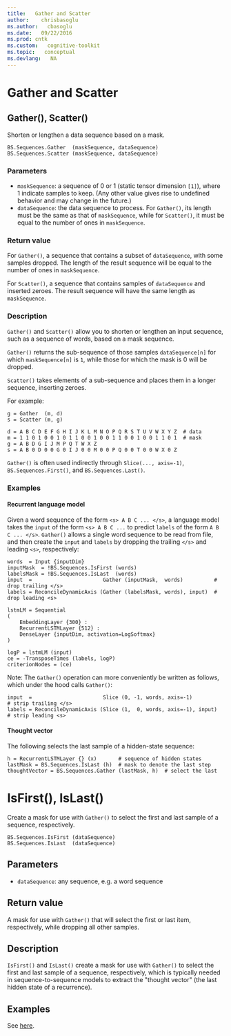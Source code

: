 ```yaml
---
title:   Gather and Scatter
author:    chrisbasoglu
ms.author:   cbasoglu
ms.date:   09/22/2016
ms.prod: cntk
ms.custom:   cognitive-toolkit
ms.topic:   conceptual
ms.devlang:   NA
---
```


# Gather and Scatter

## Gather(), Scatter()

Shorten or lengthen a data sequence based on a mask.

    BS.Sequences.Gather  (maskSequence, dataSequence)
    BS.Sequences.Scatter (maskSequence, dataSequence)

### Parameters

* `maskSequence`: a sequence of 0 or 1 (static tensor dimension `[1]`), where 1 indicate samples to keep. (Any other value gives rise to undefined behavior and may change in the future.)
* `dataSequence`: the data sequence to process. For `Gather()`, its length must be the same as that of `maskSequence`, while for `Scatter()`, it must be equal to the number of ones in `maskSequence`.

### Return value

For `Gather()`, a sequence that contains a subset of `dataSequence`, with some samples dropped. The length of the result sequence will be equal to the number of ones in `maskSequence`.

For `Scatter()`, a sequence that contains samples of `dataSequence` and inserted zeroes. The result sequence will have the same length as `maskSequence`.

### Description

`Gather()` and `Scatter()` allow you to shorten or lengthen an input sequence, such as a sequence of words, based on a mask sequence. 

`Gather()` returns the sub-sequence of those samples `dataSequence[n]` for which `maskSequence[n]` is `1`, while those for which the mask is 0 will be dropped.

`Scatter()` takes elements of a sub-sequence and places them in a longer sequence, inserting zeroes.

For example:

    g = Gather  (m, d)
    s = Scatter (m, g)

    d = A B C D E F G H I J K L M N O P Q R S T U V W X Y Z  # data
    m = 1 1 0 1 0 0 1 0 1 1 0 0 1 0 0 1 1 0 0 1 0 0 1 1 0 1  # mask
    g = A B D G I J M P Q T W X Z
    s = A B 0 D 0 0 G 0 I J 0 0 M 0 0 P Q 0 0 T 0 0 W X 0 Z

`Gather()` is often used indirectly through `Slice(..., axis=-1)`, `BS.Sequences.First()`, and `BS.Sequences.Last()`.

### Examples

#### Recurrent language model

Given a word sequence of the form `<s> A B C ... </s>`, a language model takes the `input` of the form `<s> A B C ...` to predict `labels` of the form `A B C ... </s>`. `Gather()` allows a single word sequence to be read
from file, and then create the `input` and `labels` by dropping the trailing `</s>` and leading `<s>`, respectively:

    words  = Input {inputDim}
    inputMask  = !BS.Sequences.IsFirst (words)
    labelsMask = !BS.Sequences.IsLast  (words)
    input  =                       Gather (inputMask,  words)          # drop trailing </s>
    labels = ReconcileDynamicAxis (Gather (labelsMask, words), input)  # drop leading <s>

    lstmLM = Sequential
    (
        EmbeddingLayer {300} :
        RecurrentLSTMLayer {512} :
        DenseLayer {inputDim, activation=LogSoftmax}
    )

    logP = lstmLM (input)
    ce = -TransposeTimes (labels, logP)
    criterionNodes = (ce)

Note: The `Gather()` operation can more conveniently be written as follows, which under the hood calls `Gather()`:

    input  =                       Slice (0, -1, words, axis=-1)          # strip trailing </s>
    labels = ReconcileDynamicAxis (Slice (1,  0, words, axis=-1), input)  # strip leading <s>

#### Thought vector

The following selects the last sample of a hidden-state sequence:

    h = RecurrentLSTMLayer {} (x)       # sequence of hidden states
    lastMask = BS.Sequences.IsLast (h)  # mask to denote the last step
    thoughtVector = BS.Sequences.Gather (lastMask, h)  # select the last

# IsFirst(), IsLast()

Create a mask for use with `Gather()` to select the first and last sample of a sequence, respectively.

    BS.Sequences.IsFirst (dataSequence)
    BS.Sequences.IsLast  (dataSequence)

## Parameters

* `dataSequence`: any sequence, e.g. a word sequence

## Return value

A mask for use with `Gather()` that will select the first or last item, respectively, while dropping all other samples.

## Description

`IsFirst()` and `IsLast()` create a mask for use with `Gather()` to select the first and last sample of a sequence, respectively, which is typically needed in sequence-to-sequence models to extract the "thought vector" (the
last hidden state of a recurrence).

## Examples

See [here](#thought-vector).
